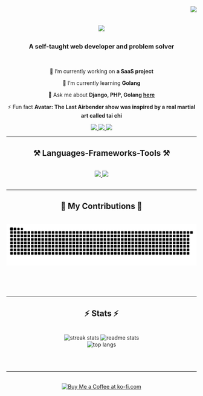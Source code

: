 <img align="right" src="https://visitor-badge.laobi.icu/badge?page_id=paulsonlegacy.paulsonlegacy" />

<h1 align="center">
    <img src="https://readme-typing-svg.herokuapp.com/?font=Righteous&size=35&center=true&vCenter=true&width=500&height=70&duration=4000&lines=Hi+There!+👋;+I'm+Paulson+C.+Bosah!;" />
</h1>

<h3 align="center">A self-taught web developer and problem solver</h3>

<br/>

<div align="center">
 
 🔭 I’m currently working on **a SaaS project**
 
 🌱 I’m currently learning **Golang**

💬 Ask me about **Django, PHP, Golang [here](https://github.com/paulsonlegacy/paulsonlegacy/issues)**

⚡ Fun fact **Avatar: The Last Airbender show was inspired by a real martial art called tai chi**

 </div>
 
<div align="center"> 
  <a href="mailto:paulsonbosah@gmail.com">
    <img src="https://img.shields.io/badge/Gmail-333333?style=for-the-badge&logo=gmail&logoColor=red" />
  </a>
  <a href="https://linkedin.com/in/paulson-bosah" target="_blank">
    <img src="https://img.shields.io/badge/LinkedIn-0077B5?style=for-the-badge&logo=linkedin&logoColor=white" target="_blank" />
  </a>
  <a href="#" target="_blank">
     <img src="https://img.shields.io/badge/Portfolio-FF5722?style=for-the-badge&logo=todoist&logoColor=white" target="_blank" /> <!-- sqlite, safari, google-chrome are other good icon options -->
  </a>
</div>

 <hr/>
 
<h2 align="center">⚒️ Languages-Frameworks-Tools ⚒️</h2>
<br/>
<div align="center">
  <a href="https://skillicons.dev">
    <img src="https://skillicons.dev/icons?i=python,django,php,laravel,go,bootstrap,javascript,html,css,mysql" />
    <img src="https://skillicons.dev/icons?i=git,github,vscode,postman" /><br>
  </a>
</div>

<br/>
<hr/>

<div align="center">
  <h2>🐍 My Contributions 🐍</h2>
  <br>
  <img alt="snake eating my contributions" src="https://raw.githubusercontent.com/paulsonlegacy/paulsonlegacy/output/github-contribution-grid-snake.svg" />
  
  <br/><br/><br/>
</div>

<hr/>

<h2 align="center">⚡ Stats ⚡</h2>
<br>
<div align=center>
  <img width=390 src="https://streak-stats.demolab.com/?user=paulsonlegacy&count_private=true&theme=react&border_radius=10" alt="streak stats"/>
  <img width=390 src="https://github-readme-stats.vercel.app/api?username=paulsonlegacy&count_private=true&show_icons=true&theme=react&rank_icon=github&border_radius=10" alt="readme stats" />
  <br/>
  <img width=325 align="center" src="https://github-readme-stats.vercel.app/api/top-langs/?username=paulsonlegacy&hide=HTML&langs_count=8&layout=compact&theme=react&border_radius=10&size_weight=0.5&count_weight=0.5&exclude_repo=github-readme-stats" alt="top langs" />
</div>

<br/><br/>

<hr/>

<br/>

<div align="center">
<a href='#' target='_blank'>
<img height='64' style='border:0px;height:64px;' src='https://storage.ko-fi.com/cdn/kofi1.png?v=3' border='0' alt='Buy Me a Coffee at ko-fi.com' />
</a>
</div>

<br/>
